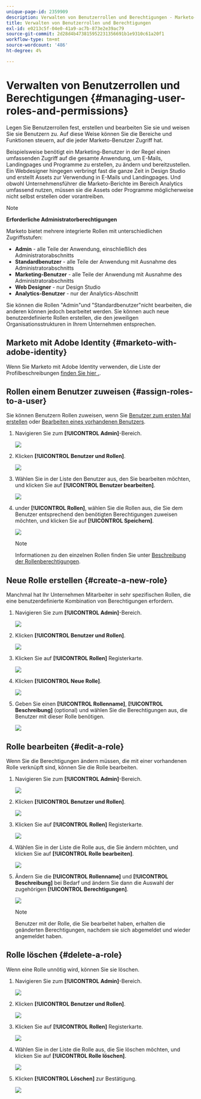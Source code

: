 ```yaml
---
unique-page-id: 2359909
description: Verwalten von Benutzerrollen und Berechtigungen - Marketo-Dokumente - Produktdokumentation
title: Verwalten von Benutzerrollen und Berechtigungen
exl-id: e0213c5f-04e0-41a9-ac7b-873e2e39ac79
source-git-commit: 2d28d4b473815952231356691b1e9310c61a20f1
workflow-type: tm+mt
source-wordcount: '486'
ht-degree: 4%

---
```


# Verwalten von Benutzerrollen und Berechtigungen {#managing-user-roles-and-permissions}

Legen Sie Benutzerrollen fest, erstellen und bearbeiten Sie sie und weisen Sie sie Benutzern zu. Auf diese Weise können Sie die Bereiche und Funktionen steuern, auf die jeder Marketo-Benutzer Zugriff hat.

Beispielsweise benötigt ein Marketing-Benutzer in der Regel einen umfassenden Zugriff auf die gesamte Anwendung, um E-Mails, Landingpages und Programme zu erstellen, zu ändern und bereitzustellen. Ein Webdesigner hingegen verbringt fast die ganze Zeit in Design Studio und erstellt Assets zur Verwendung in E-Mails und Landingpages. Und obwohl Unternehmensführer die Marketo-Berichte im Bereich Analytics umfassend nutzen, müssen sie die Assets oder Programme möglicherweise nicht selbst erstellen oder vorantreiben.

>[!NOTE]
>
>**Erforderliche Administratorberechtigungen**

Marketo bietet mehrere integrierte Rollen mit unterschiedlichen Zugriffsstufen:

* **Admin** - alle Teile der Anwendung, einschließlich des Administratorabschnitts
* **Standardbenutzer** - alle Teile der Anwendung mit Ausnahme des Administratorabschnitts
* **Marketing-Benutzer** - alle Teile der Anwendung mit Ausnahme des Administratorabschnitts
* **Web Designer** - nur Design Studio
* **Analytics-Benutzer** - nur der Analytics-Abschnitt

Sie können die Rollen &quot;Admin&quot;und &quot;Standardbenutzer&quot;nicht bearbeiten, die anderen können jedoch bearbeitet werden. Sie können auch neue benutzerdefinierte Rollen erstellen, die den jeweiligen Organisationsstrukturen in Ihrem Unternehmen entsprechen.

## Marketo mit Adobe Identity {#marketo-with-adobe-identity}

Wenn Sie Marketo mit Adobe Identity verwenden, die Liste der Profilbeschreibungen [finden Sie hier .](/help/marketo/product-docs/administration/marketo-with-adobe-identity/adobe-identity-management-overview.md#profile-levels).

## Rollen einem Benutzer zuweisen {#assign-roles-to-a-user}

Sie können Benutzern Rollen zuweisen, wenn Sie [Benutzer zum ersten Mal erstellen](/help/marketo/product-docs/administration/users-and-roles/create-delete-edit-and-change-a-user-role.md) oder [Bearbeiten eines vorhandenen Benutzers](/help/marketo/product-docs/administration/users-and-roles/managing-marketo-users.md).

1. Navigieren Sie zum **[!UICONTROL Admin]**-Bereich.

   ![](assets/managing-user-roles-and-permissions-1.png)

1. Klicken **[!UICONTROL Benutzer und Rollen]**.

   ![](assets/managing-user-roles-and-permissions-2.png)

1. Wählen Sie in der Liste den Benutzer aus, den Sie bearbeiten möchten, und klicken Sie auf **[!UICONTROL Benutzer bearbeiten]**.

   ![](assets/managing-user-roles-and-permissions-3.png)

1. under **[!UICONTROL Rollen]**, wählen Sie die Rollen aus, die Sie dem Benutzer entsprechend den benötigten Berechtigungen zuweisen möchten, und klicken Sie auf **[!UICONTROL Speichern]**.

   ![](assets/managing-user-roles-and-permissions-4.png)

   >[!NOTE]
   >
   >Informationen zu den einzelnen Rollen finden Sie unter [Beschreibung der Rollenberechtigungen](/help/marketo/product-docs/administration/users-and-roles/descriptions-of-role-permissions.md).

## Neue Rolle erstellen {#create-a-new-role}

Manchmal hat Ihr Unternehmen Mitarbeiter in sehr spezifischen Rollen, die eine benutzerdefinierte Kombination von Berechtigungen erfordern.

1. Navigieren Sie zum **[!UICONTROL Admin]**-Bereich.

   ![](assets/managing-user-roles-and-permissions-5.png)

1. Klicken **[!UICONTROL Benutzer und Rollen]**.

   ![](assets/managing-user-roles-and-permissions-6.png)

1. Klicken Sie auf **[!UICONTROL Rollen]** Registerkarte.

   ![](assets/managing-user-roles-and-permissions-7.png)

1. Klicken **[!UICONTROL Neue Rolle]**.

   ![](assets/managing-user-roles-and-permissions-8.png)

1. Geben Sie einen **[!UICONTROL Rollenname]**, **[!UICONTROL Beschreibung]** (optional) und wählen Sie die Berechtigungen aus, die Benutzer mit dieser Rolle benötigen.

   ![](assets/managing-user-roles-and-permissions-9.png)

## Rolle bearbeiten {#edit-a-role}

Wenn Sie die Berechtigungen ändern müssen, die mit einer vorhandenen Rolle verknüpft sind, können Sie die Rolle bearbeiten.

1. Navigieren Sie zum **[!UICONTROL Admin]**-Bereich.

   ![](assets/managing-user-roles-and-permissions-10.png)

1. Klicken **[!UICONTROL Benutzer und Rollen]**.

   ![](assets/managing-user-roles-and-permissions-11.png)

1. Klicken Sie auf **[!UICONTROL Rollen]** Registerkarte.

   ![](assets/managing-user-roles-and-permissions-12.png)

1. Wählen Sie in der Liste die Rolle aus, die Sie ändern möchten, und klicken Sie auf **[!UICONTROL Rolle bearbeiten]**.

   ![](assets/managing-user-roles-and-permissions-13.png)

1. Ändern Sie die **[!UICONTROL Rollenname]** und **[!UICONTROL Beschreibung]** bei Bedarf und ändern Sie dann die Auswahl der zugehörigen **[!UICONTROL Berechtigungen]**.

   ![](assets/managing-user-roles-and-permissions-14.png)

   >[!NOTE]
   >
   >Benutzer mit der Rolle, die Sie bearbeitet haben, erhalten die geänderten Berechtigungen, nachdem sie sich abgemeldet und wieder angemeldet haben.

## Rolle löschen {#delete-a-role}

Wenn eine Rolle unnötig wird, können Sie sie löschen.

1. Navigieren Sie zum **[!UICONTROL Admin]**-Bereich.

   ![](assets/managing-user-roles-and-permissions-15.png)

1. Klicken **[!UICONTROL Benutzer und Rollen]**.

   ![](assets/managing-user-roles-and-permissions-16.png)

1. Klicken Sie auf **[!UICONTROL Rollen]** Registerkarte.

   ![](assets/managing-user-roles-and-permissions-17.png)

1. Wählen Sie in der Liste die Rolle aus, die Sie löschen möchten, und klicken Sie auf **[!UICONTROL Rolle löschen]**.

   ![](assets/managing-user-roles-and-permissions-18.png)

1. Klicken **[!UICONTROL Löschen]** zur Bestätigung.

   ![](assets/managing-user-roles-and-permissions-19.png)
